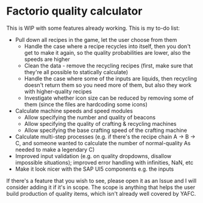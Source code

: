 # Factorio quality calculator

This is WIP with some features already working. This is my to-do list:

- Pull down all recipes in the game, let the user choose from them
	- Handle the case where a recipe recycles into itself, then you don't get to make it again, so the quality probabilities are lower, also the speeds are higher
	- Clean the data - remove the recycling recipes (first, make sure that they're all possible to statically calculate)
	- Handle the case where some of the inputs are liquids, then recycling doesn't return them so you need more of them, but also they work with higher-quality recipes
	- Investigate whether icon size can be reduced by removing some of them (since the files are hardcoding some icons)
- Calculate machine speeds and speed modules
	- Allow specifying the number and quality of beacons
	- Allow specifying the quality of crafting & recycling machines
	- Allow specifying the base crafting speed of the crafting machine
- Calculate multi-step processes (e.g. if there's the recipe chain A -> B -> C, and someone wanted to calculate the number of normal-quality As needed to make a legendary C)
- Improved input validation (e.g. on quality dropdowns, disallow impossible situations); improved error handling with infinities, NaN, etc
- Make it look nicer with the SAP UI5 components e.g. the inputs

If there's a feature that you wish to see, please open it as an Issue and I will consider adding it if it's in scope. The scope is anything that helps the user build production of quality items, which isn't already well covered by YAFC.
